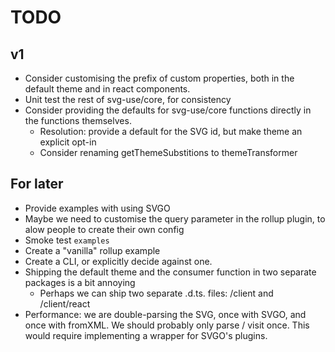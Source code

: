 # TODO

## v1

- Consider customising the prefix of custom properties, both in the default
  theme and in react components.
- Unit test the rest of svg-use/core, for consistency
- Consider providing the defaults for svg-use/core functions directly in the
  functions themselves.
  - Resolution: provide a default for the SVG id, but make theme an explicit
    opt-in
  - Consider renaming getThemeSubstitions to themeTransformer

## For later

- Provide examples with using SVGO
- Maybe we need to customise the query parameter in the rollup plugin, to alow
  people to create their own config
- Smoke test `examples`
- Create a "vanilla" rollup example
- Create a CLI, or explicitly decide against one.
- Shipping the default theme and the consumer function in two separate packages
  is a bit annoying
  - Perhaps we can ship two separate .d.ts. files: /client and /client/react
- Performance: we are double-parsing the SVG, once with SVGO, and once with
  fromXML. We should probably only parse / visit once. This would require
  implementing a wrapper for SVGO's plugins.
